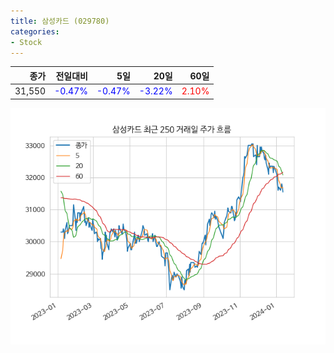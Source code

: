 ```yaml
---
title: 삼성카드 (029780)
categories:
- Stock
---
```


|종가|전일대비|5일|20일|60일|
|---:|-------:|--:|---:|---:|
|31,550|<span style="color: blue">-0.47%</span>|<span style="color: blue">-0.47%</span>|<span style="color: blue">-3.22%</span>|<span style="color: red">2.10%</span>|


<!-- more -->

![029780](/assets/images/stock/029780.png)